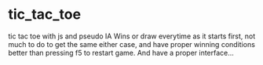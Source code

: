 # tic_tac_toe
tic tac toe with js and pseudo IA
Wins or draw everytime as it starts first, not much to do to get the same either case, and have proper winning conditions better than pressing f5 to restart game.
And have a proper interface...
